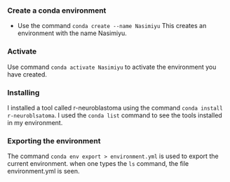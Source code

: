 ### Create a conda environment 
* Use the command `conda create --name Nasimiyu` This creates an environment with the name Nasimiyu.

### Activate
Use command `conda activate Nasimiyu` to activate the environment you have created.

### Installing 
I installed a tool called r-neuroblastoma using the command `conda install r-neuroblsatoma`.
I used the `conda list` command to see the tools installed in my environment.

### Exporting the environment
The command `conda env export > environment.yml` is used to export the current environment. when one types the `ls` command, the file environment.yml is seen. 
